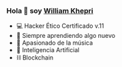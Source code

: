 ### Hola 👋 soy [William Khepri](https://github.com/williamkhepri)

- 💻 Hacker Ético Certificado v.11
- 👾 Siempre aprendiendo algo nuevo
- 🎹 Apasionado de la música
- 🤖 Inteligencia Artificial
- ⛓️ Blockchain
<!--
**williamkhepri/williamkhepri** is a ✨ _special_ ✨ repository because its `README.md` (this file) appears on your GitHub profile.

Here are some ideas to get you started:

- 🔭 I’m currently working on ...
- 🌱 I’m currently learning ...
- 👯 I’m looking to collaborate on ...
- 🤔 I’m looking for help with ...
- 💬 Ask me about ...
- 📫 How to reach me: ...
- 😄 Pronouns: ...
- ⚡ Fun fact: ...
- 🔭 Currently working on my own NFT collection.
-->
